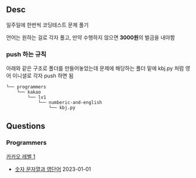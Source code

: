 ## Desc
일주일에 한번씩 코딩테스트 문제 풀기 <br>

언어는 원하는 걸로 각자 풀고, 만약 수행하지 않으면 <b>3000원</b>의 벌금을 내야함

### push 하는 규칙
아래와 같은 구조로 폴더를 만들어놓았는데 문제에 해당하는 폴더 밑에 kbj.py 처럼 영어 이니셜로 각자 push 하면 됨 

```text
└── programmers
    └── kakao
        └── lv1
            └── numberic-and-english
                └── kbj.py
```

## Questions

### Programmers

[카카오 레벨 1](https://school.programmers.co.kr/learn/challenges?order=recent&page=1&partIds=31236%2C25448%2C20069%2C17214%2C12286%2C9317%2C22586%2C18498%2C17931%2C301%2C300&levels=1)

- [숫자 문자열과 영단어](https://school.programmers.co.kr/learn/courses/30/lessons/81301) 2023-01-01 
